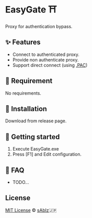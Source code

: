 # EasyGate ⛩

Proxy for authentication bypass.

## :sparkles: Features

- Connect to authenticated proxy.
- Provide non authenticate proxy.
- Support direct connect (using [.PAC](https://developer.mozilla.org/en-US/docs/web/http/proxy_servers_and_tunneling/proxy_auto-configuration_pac_file))


## :egg: Requirement

No requirements.

## :hatching_chick: Installation

Download from release page.

## :hatched_chick: Getting started

1. Execute EasyGate.exe
2. Press [F1] and Edit configuration.

## :chicken: FAQ

- TODO...

## License

[MIT License](LICENSE) :copyright: [sAbIz](https://github.com/sabiz):jp:


